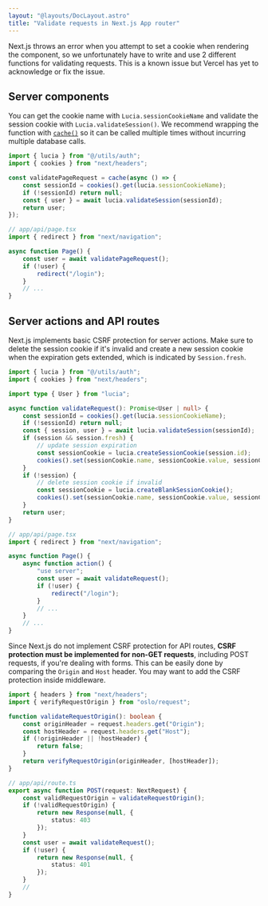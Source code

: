 ```yaml
---
layout: "@layouts/DocLayout.astro"
title: "Validate requests in Next.js App router"
---
```


Next.js throws an error when you attempt to set a cookie when rendering the component, so we unfortunately have to write and use 2 different functions for validating requests. This is a known issue but Vercel has yet to acknowledge or fix the issue.

## Server components

You can get the cookie name with `Lucia.sessionCookieName` and validate the session cookie with `Lucia.validateSession()`. We recommend wrapping the function with [`cache()`]() so it can be called multiple times without incurring multiple database calls.

```ts
import { lucia } from "@/utils/auth";
import { cookies } from "next/headers";

const validatePageRequest = cache(async () => {
	const sessionId = cookies().get(lucia.sessionCookieName);
	if (!sessionId) return null;
	const { user } = await lucia.validateSession(sessionId);
	return user;
});
```

```ts
// app/api/page.tsx
import { redirect } from "next/navigation";

async function Page() {
	const user = await validatePageRequest();
	if (!user) {
		redirect("/login");
	}
	// ...
}
```

## Server actions and API routes

Next.js implements basic CSRF protection for server actions. Make sure to delete the session cookie if it's invalid and create a new session cookie when the expiration gets extended, which is indicated by `Session.fresh`.

```ts
import { lucia } from "@/utils/auth";
import { cookies } from "next/headers";

import type { User } from "lucia";

async function validateRequest(): Promise<User | null> {
	const sessionId = cookies().get(lucia.sessionCookieName);
	if (!sessionId) return null;
	const { session, user } = await lucia.validateSession(sessionId);
	if (session && session.fresh) {
		// update session expiration
		const sessionCookie = lucia.createSessionCookie(session.id);
		cookies().set(sessionCookie.name, sessionCookie.value, sessionCookie.attributes);
	}
	if (!session) {
		// delete session cookie if invalid
		const sessionCookie = lucia.createBlankSessionCookie();
		cookies().set(sessionCookie.name, sessionCookie.value, sessionCookie.attributes);
	}
	return user;
}
```

```ts
// app/api/page.tsx
import { redirect } from "next/navigation";

async function Page() {
	async function action() {
		"use server";
		const user = await validateRequest();
		if (!user) {
			redirect("/login");
		}
		// ...
	}
	// ...
}
```

Since Next.js do not implement CSRF protection for API routes, **CSRF protection must be implemented for non-GET requests**, including POST requests, if you're dealing with forms. This can be easily done by comparing the `Origin` and `Host` header. You may want to add the CSRF protection inside middleware.

```ts
import { headers } from "next/headers";
import { verifyRequestOrigin } from "oslo/request";

function validateRequestOrigin(): boolean {
	const originHeader = request.headers.get("Origin");
	const hostHeader = request.headers.get("Host");
	if (!originHeader || !hostHeader) {
		return false;
	}
	return verifyRequestOrigin(originHeader, [hostHeader]);
}
```

```ts
// app/api/route.ts
export async function POST(request: NextRequest) {
	const validRequestOrigin = validateRequestOrigin();
	if (!validRequestOrigin) {
		return new Response(null, {
			status: 403
		});
	}
	const user = await validateRequest();
	if (!user) {
		return new Response(null, {
			status: 401
		});
	}
	//
}
```
